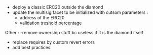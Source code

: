 - deploy a classic ERC20 outside the diamond
- update the multisig facet to be initialized with cutsom parameters :
    - address of the ERC20 
    - validation treshold percentage


Other :
-remove ownership stuff bc useless if it is the diamond itself
- replace requires by custom revert errors
- add best practices 
